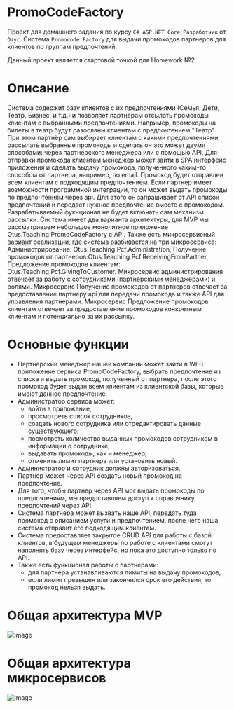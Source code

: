 # PromoCodeFactory

Проект для домашнего задания по курсу `C# ASP.NET Core Разработчик` от `Отус`.
Cистема `Promocode Factory` для выдачи промокодов партнеров для клиентов по группам предпочтений.

Данный проект является стартовой точкой для Homework №2

# Описание
Система содержит базу клиентов с их предпочтениями (Семья, Дети, Театр, Бизнес, и т.д.) и позволяет партнёрам отсылать промокоды клиентам с выбранными предпочтениями.
Например, промокоды на билеты в театр будут разосланы клиентам с предпочтением "Театр".
При этом партнёр сам выбирает клиентам с какими предпочтениями рассылать выбранные промокоды и сделать он это может двумя способами: через партнерского менеджера или с помощью API.
Для отправки промокода клиентам менеджер может зайти в SPA интерфейс приложения и сделать выдачу промокода, полученного каким-то способом от партнера, например, по email. Промокод будет отправлен
всем клиентам с подходящим предпочтением.
Если партнер имеет возможности программной интеграции, то он может выдать промокоды по предпочтениям через api.
Для этого он запрашивает от API список предпочтений и передает нужное предпочтение вместе с промокодом.
Разрабатываемый фукнционал не будет включать сам механизм рассылки.
Система имеет два варианта архитектуры, для MVP мы рассматриваем небольшое монолитное приложение Otus.Teaching.PromoCodeFactory c API. Также есть микросервисный вариант реализации, где система разбивается на три микросервиса: Администрирование: Otus.Teaching.Pcf.Administration, Получение промокодов от партнеров:Otus.Teaching.Pcf.ReceivingFromPartner, Предложение промокодов клиентам: Otus.Teaching.Pcf.GivingToCustomer.
Микросервис администрирования отвечает за работу с сотрудниками (партнерскими менеджерами) и ролями. Микросервис Получение промокодов от партнеров отвечает за предоставление партнеру api для передачи промокода и также API для управления партнерами.
Микросервис Предложение промокодов клиентам отвечает за предоставление промокодов конкретным клиентам и потенциально за их рассылку.

# Основные функции
- Партнерский менеджер нашей компании может зайти в WEB-приложение сервиса PromoCodeFactory, выбрать предпочтение из списка и выдать промокод, полученный от партнера, после этого промокод будет выдан всем клиентам из клиентской базы, которые имеют данное предпочтение.
- Администратор сервиса может:
  - войти в приложение,
  - просмотреть список сотрудников,
  - создать нового сотрудника или отредактировать данные существующего;
  - посмотреть количество выданных промокодов сотрудником в информации о сотруднике;
  - выдавать промокоды, как и менеджер;
  - отменить лимит партнера или установить новый.
- Администратор и сотрудник должны авторизоваться.
- Партнер может через API создать новый промокод на предпочтение.
- Для того, чтобы партнер через API мог выдать промокоды по предпочтениям, мы предоставляем доступ к справочнику предпочтений через API.
- Система партнера может вызвать наше API, передать туда промокод с описанием услуги и предпочтением, после чего наша система отправит его подходящим клиентам.
- Система предоставляет закрытое CRUD API для работы с базой клиентов, в будущем менеджеры по работе с клиентами смогут наполнять базу через интерфейс, но пока это доступно только по API.
- Также есть функционал работы с партнерами:
  - для партнера устанавливаются лимиты на выдачу промокодов,
  - если лимит превышен или закончился срок его действия, то промокод нельзя выдать.

# Общая архитектура MVP
![image](https://github.com/Aleksei-Iagur/PromocodeFactory-HW2/assets/16374510/13b10f1b-d331-4ffb-ac2b-1d0cbf34b6de)

# Общая архитектура микросервисов
![image](https://github.com/Aleksei-Iagur/PromocodeFactory-HW2/assets/16374510/a6c0d55a-6a84-470b-a67d-fef6b56d1104)
